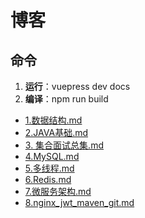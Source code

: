 #  博客

## 命令

1. **运行**：vuepress dev docs
2. **编译**：npm run build

* [1.数据结构.md](./docs/guide/1.数据结构.md)
* [2.JAVA基础.md](./docs/guide/2.JAVA基础.md)
* [3. 集合面试总集.md](./docs/guide/3.%20集合面试总集.md)
* [4.MySQL.md](./docs/guide/4.MySQL.md)
* [5.多线程.md](./docs/guide/5.多线程.md)
* [6.Redis.md](./docs/guide/6.Redis.md)
*  [7.微服务架构.md](./docs/guide/7.微服务架构.md)
* [8.nginx_jwt_maven_git.md](./docs/guide/8.nginx_jwt_maven_git.md)